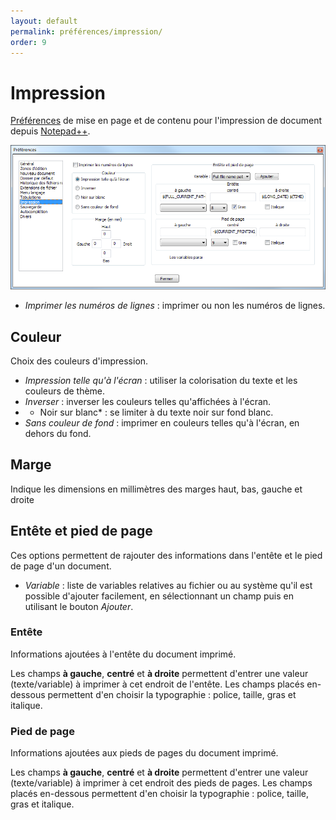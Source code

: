 ```yaml
---
layout: default
permalink: préférences/impression/
order: 9
---
```

# Impression

[Préférences](préférences.md) de mise en page et de contenu pour l'impression de document depuis [Notepad++](notepad++.md).

![Interface](/images/preferences/09_print.png)

- *Imprimer les numéros de lignes* : imprimer ou non les numéros de lignes.

## Couleur

Choix des couleurs d'impression.

- *Impression telle qu'à l'écran* : utiliser la colorisation du texte et les couleurs de thème.
- *Inverser* : inverser les couleurs telles qu'affichées à l'écran.
- * Noir sur blanc* : se limiter à du texte noir sur fond blanc.
- *Sans couleur de fond* : imprimer en couleurs telles qu'à l'écran, en dehors du fond.

## Marge

Indique les dimensions en millimètres des marges haut, bas, gauche et droite

## Entête et pied de page

Ces options permettent de rajouter des informations dans l'entête et le pied de page d'un document.

- *Variable* : liste de variables relatives au fichier ou au système qu'il est possible d'ajouter facilement, en sélectionnant un champ puis en utilisant le bouton *Ajouter*.

### Entête

Informations ajoutées à l'entête du document imprimé.

Les champs **à gauche**, **centré** et **à droite** permettent d'entrer une valeur (texte/variable) à imprimer à cet endroit de l'entête. Les champs placés en-dessous permettent d'en choisir la typographie : police, taille, gras et italique.

### Pied de page

Informations ajoutées aux pieds de pages du document imprimé.

Les champs **à gauche**, **centré** et **à droite** permettent d'entrer une valeur (texte/variable) à imprimer à cet endroit des pieds de pages. Les champs placés en-dessous permettent d'en choisir la typographie : police, taille, gras et italique.
